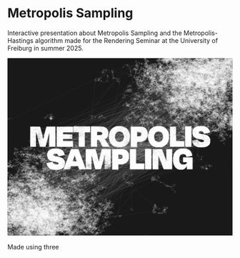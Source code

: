 # Metropolis Sampling

Interactive presentation about Metropolis Sampling and the Metropolis-Hastings algorithm made for the Rendering Seminar at the University of Freiburg in summer 2025.

<img src="./res/title.png"/>

Made using three